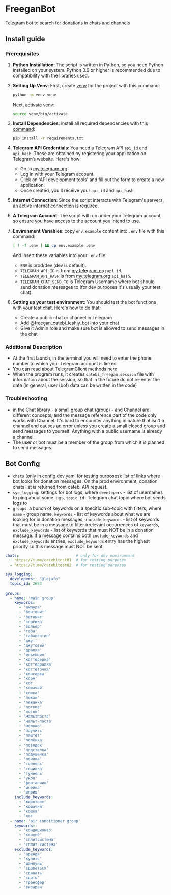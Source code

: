 # FreeganBot
Telegram bot to search for donations in chats and channels

## Install guide

### Prerequisites

1. **Python Installation**: The script is written in Python, so you need Python installed on your system. Python 3.6 or higher is recommended due to compatibility with the libraries used.

2. **Setting Up Venv**: First, create [venv](https://docs.python.org/3/library/venv.html) for the project with this command:
   ```bash
   python -m venv venv
   ```
   Next, activate venv:
   ```bash
   source venv/bin/activate
   ```

3. **Install Dependencies**: install all required dependencies with this [command](https://pip.pypa.io/en/stable/user_guide/):

   ```bash
   pip install -r requirements.txt
   ```

4. **Telegram API Credentials**: You need a Telegram API `api_id` and `api_hash`. These are obtained by registering your application on Telegram’s website. Here's how:

   - Go to [my.telegram.org](https://my.telegram.org).
   - Log in with your Telegram account.
   - Click on 'API development tools' and fill out the form to create a new application.
   - Once created, you'll receive your `api_id` and `api_hash`.

5. **Internet Connection**: Since the script interacts with Telegram's servers, an active internet connection is required.

6. **A Telegram Account**: The script will run under your Telegram account, so ensure you have access to the account you intend to use.

7. **Environment Variables**: copy `env.example` content into `.env` file with this command:
   ```bash
   [ ! -f .env ] && cp env.example .env
   ```
   And insert these variables into your `.env` file:

   - `ENV` is prod/dev (dev is default).
   - `TELEGRAM_API_ID` is from [my.telegram.org](https://my.telegram.org) `api_id`.
   - `TELEGRAM_API_HASH` is from [my.telegram.org](https://my.telegram.org) `api_hash`.
   - `TELEGRAM_CHAT_SEND_TO` is Telegram Username where bot should send donation messages to (for dev purposes it's usually your test chat).

8. **Setting up your test environment**: You should test the bot functions with your test chat. Here's how to do that:

   - Create a public chat or channel in Telegram
   - Add [@freegan_catebi_leshiy_bot](https://t.me/freegan_catebi_leshiy_bot) into your chat
   - Give it Admin role and make sure bot is allowed to send messages in the chat

   
### Additional Description

- At the first launch, in the terminal you will need to enter the phone number to which your Telegram account is linked
- You can read about TelegramClient methods [here](https://docs.telethon.dev/en/stable/modules/client.html)
- When the program runs, it creates `catebi_freegan.session` file with information about the session, so that in the future do not re-enter the data (in general, user (bot) data can be written in the code)

### Troubleshooting

- in the Chat library - a small group chat (group) - and Channel are different concepts, and the message reference part of the code only works with Channel. It's hard to encounter anything in nature that isn't a channel and causes an error unless you create a small closed group and send messages to yourself. Anything with a public username is already a channel.
- The user or bot must be a member of the group from which it is planned to send messages.

## Bot Config

- `chats` (only in config.dev.yaml for testing purposes): list of links where bot looks for donation messages. On the prod environment, donation chats list is returned from catebi API request.
- `sys_logging`: settings for bot logs, where `developers` - list of usernames to ping about some logs, `topic_id`- Telegram chat topic where bot sends logs to
- `groups`: a bunch of keywords on a specific sub-topic with filters, where `name` - group name, `keywords` - list of keywords about what we are looking for in donation messages, `include_keywords` - list of keywords that must be in a message to filter irrelevant occurrences of `keywords`, `exclude_keywords` - list of keywords that must NOT be in a donation message. If a message contains both `include_keywords` and `exclude_keywords` entries, `exclude_keywords` entry has the highest priority so this message must NOT be sent

```yaml
chats:                         # only for dev environment
  - https://t.me/catebitest01  # for testing purposes
  - https://t.me/catebitest02  # for testing purposes

sys_logging:
  developers:  "@lejafo"
  topic_id: 2693
 
groups:
  - name: 'main group'
    keywords:
      - 'ампула'
      - 'бентонит'
      - 'бетонит'
      - 'верёвка'
      - 'вольер'
      - 'габа'
      - 'габапентин'
      - 'джут'
      - 'джутовый'
      - 'дралка'
      - 'инъекция'
      - 'когтедерка'
      - 'когтедралка'
      - 'когтеточка'
      - 'консервы'
      - 'корм'
      - 'кот'
      - 'кошачий'
      - 'кошка'
      - 'лежак'
      - 'лежанка'
      - 'лотков'
      - 'лоток'
      - 'мальтпаста'
      - 'мальт-паста'
      - 'молоко'
      - 'паучить'
      - 'паштет'
      - 'пелёнка'
      - 'поводок'
      - 'подстилка'
      - 'подушечка'
      - 'поилка'
      - 'тоннель'
      - 'точилка'
      - 'туннель'
      - 'укол'
      - 'фонтанчик'
      - 'шлейка'
      - 'шприц'
    include_keywords:
      - 'животное'
      - 'кошачий'
      - 'кошка'
      - 'кот'
  - name: 'air conditioner group'
    keywords:
      - 'кондиционер'
      - 'кондей'
      - 'сплитсистема'
      - 'сплит-система'
    exclude_keywords:
      - 'аренда'
      - 'купить'
      - 'шампунь'
      - 'сдаваться'
      - 'сдавать'
      - 'сдать'
      - 'трансфер'
      - 'визаран'
```
